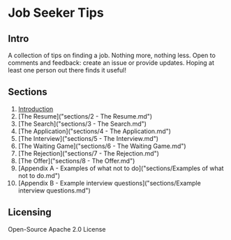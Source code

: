# Job Seeker Tips

## Intro

A collection of tips on finding a job. Nothing more, nothing less. Open to comments and feedback: create an issue or provide updates. Hoping at least one person out there finds it useful!

## Sections

1. [Introduction]("sections/1-introduction.md")
2. [The Resume]("sections/2 - The Resume.md")
3. [The Search]("sections/3 - The Search.md")
4. [The Application]("sections/4 - The Application.md")
5. [The Interview]("sections/5 - The Interview.md")
6. [The Waiting Game]("sections/6 - The Waiting Game.md")
7. [The Rejection]("sections/7 - The Rejection.md")
8. [The Offer]("sections/8 - The Offer.md")
9. [Appendix A - Examples of what not to do]("sections/Examples of what not to do.md")
10. [Appendix B - Example interview questions]("sections/Example interview questions.md")

## Licensing

Open-Source Apache 2.0 License
